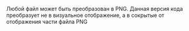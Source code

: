 Любой файл может быть преобразован в PNG. Данная версия кода преобразует не в визуальное отображение, а в сокрытые от отображения части файла PNG
